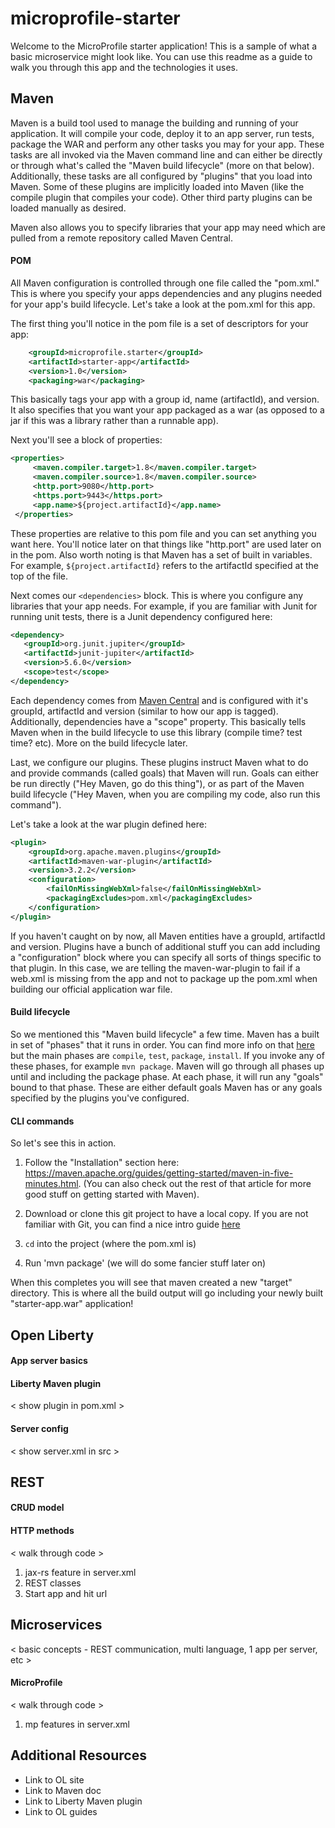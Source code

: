 # microprofile-starter

Welcome to the MicroProfile starter application! This is a sample of what a basic microservice might look like. You can use this readme as a guide to walk you through this app and the technologies it uses.

## Maven

Maven is a build tool used to manage the building and running of your application. It will compile your code, deploy it to an app server, run tests, package the WAR and perform any other tasks you may for your app. These tasks are all invoked via the Maven command line and can either be directly or through what's called the "Maven build lifecycle" (more on that below). Additionally, these tasks are all configured by "plugins" that you load into Maven. Some of these plugins are implicitly loaded into Maven (like the compile plugin that compiles your code). Other third party plugins can be loaded manually as desired.

Maven also allows you to specify libraries that your app may need which are pulled from a remote repository called Maven Central.

#### POM

All Maven configuration is controlled through one file called the "pom.xml." This is where you specify your apps dependencies and any plugins needed for your app's build lifecycle. Let's take a look at the pom.xml for this app.

The first thing you'll notice in the pom file is a set of descriptors for your app:

```xml
    <groupId>microprofile.starter</groupId>
    <artifactId>starter-app</artifactId>
    <version>1.0</version>
    <packaging>war</packaging>
```

This basically tags your app with a group id, name (artifactId), and version. It also specifies that you want your app packaged as a war (as opposed to a jar if this was a library rather than a runnable app).

Next you'll see a block of properties:

```xml
<properties>
     <maven.compiler.target>1.8</maven.compiler.target>
     <maven.compiler.source>1.8</maven.compiler.source>
     <http.port>9080</http.port>
     <https.port>9443</https.port>
     <app.name>${project.artifactId}</app.name>
 </properties>
 ```

 These properties are relative to this pom file and you can set anything you want here. You'll notice later on that things like "http.port" are used later on in the pom. Also worth noting is that Maven has a set of built in variables. For example, `${project.artifactId}` refers to the artifactId specified at the top of the file.

 Next comes our `<dependencies>` block. This is where you configure any libraries that your app needs. For example, if you are familiar with Junit for running unit tests, there is a Junit dependency configured here:

 ```xml
 <dependency>
    <groupId>org.junit.jupiter</groupId>
    <artifactId>junit-jupiter</artifactId>
    <version>5.6.0</version>
    <scope>test</scope>
</dependency>
```

Each dependency comes from [Maven Central](https://mvnrepository.com/repos/central) and is configured with it's groupId, artifactId and version (similar to how our app is tagged). Additionally, dependencies have a "scope" property. This basically tells Maven when in the build lifecycle to use this library (compile time? test time? etc). More on the build lifecycle later.

Last, we configure our plugins. These plugins instruct Maven what to do and provide commands (called goals) that Maven will run. Goals can either be run directly ("Hey Maven, go do this thing"), or as part of the Maven build lifecycle ("Hey Maven, when you are compiling my code, also run this command").

Let's take a look at the war plugin defined here:

```xml
<plugin>
    <groupId>org.apache.maven.plugins</groupId>
    <artifactId>maven-war-plugin</artifactId>
    <version>3.2.2</version>
    <configuration>
        <failOnMissingWebXml>false</failOnMissingWebXml>
        <packagingExcludes>pom.xml</packagingExcludes>
    </configuration>
</plugin>
```

If you haven't caught on by now, all Maven entities have a groupId, artifactId and version. Plugins have a bunch of additional stuff you can add including a "configuration" block where you can specify all sorts of things specific to that plugin. In this case, we are telling the maven-war-plugin to fail if a web.xml is missing from the app and not to package up the pom.xml when building our official application war file.  

#### Build lifecycle

So we mentioned this "Maven build lifecycle" a few time. Maven has a built in set of "phases" that it runs in order. You can find more info on that [here](https://maven.apache.org/guides/introduction/introduction-to-the-lifecycle.html) but the main phases are `compile`, `test`, `package`, `install`. If you invoke any of these phases, for example `mvn package`. Maven will go through all phases up until and including the package phase. At each phase, it will run any "goals" bound to that phase. These are either default goals Maven has or any goals specified by the plugins you've configured.

#### CLI commands

So let's see this in action.

1. Follow the "Installation" section here: https://maven.apache.org/guides/getting-started/maven-in-five-minutes.html.  (You can also check out the rest of that article for more good stuff on getting started with Maven).

2. Download or clone this git project to have a local copy. If you are not familiar with Git, you can find a nice intro guide [here](https://guides.github.com/activities/hello-world/)

3. `cd` into the project (where the pom.xml is)

4. Run 'mvn package' (we will do some fancier stuff later on)

When this completes you will see that maven created a new "target" directory. This is where all the build output will go including your newly built "starter-app.war" application!


## Open Liberty

#### App server basics

#### Liberty Maven plugin

< show plugin in pom.xml >

#### Server config

< show server.xml in src >


## REST

#### CRUD model

#### HTTP methods

< walk through code >

1. jax-rs feature in server.xml
2. REST classes
3. Start app and hit url


## Microservices

< basic concepts - REST communication, multi language, 1 app per server, etc >

#### MicroProfile

< walk through code >
1. mp features in server.xml

## Additional Resources

- Link to OL site
- Link to Maven doc
- Link to Liberty Maven plugin
- Link to OL guides
